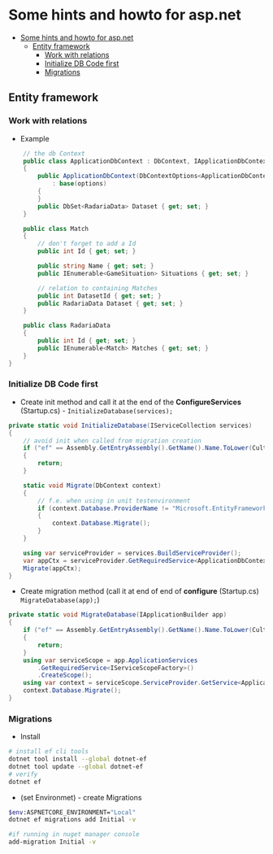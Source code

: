 # Some hints and howto for asp.net

- [Some hints and howto for asp.net](#some-hints-and-howto-for-aspnet)
  - [Entity framework](#entity-framework)
    - [Work with relations](#work-with-relations)
    - [Initialize DB Code first](#initialize-db-code-first)
    - [Migrations](#migrations)

## Entity framework

### Work with relations

* Example
```c#
    // the db Context 
    public class ApplicationDbContext : DbContext, IApplicationDbContext
    {
        public ApplicationDbContext(DbContextOptions<ApplicationDbContext> options)
            : base(options)
        {
        }
        public DbSet<RadariaData> Dataset { get; set; }
    }

    public class Match
    {
        // don't forget to add a Id
        public int Id { get; set; }

        public string Name { get; set; }
        public IEnumerable<GameSituation> Situations { get; set; }

        // relation to containing Matches
        public int DatasetId { get; set; }
        public RadariaData Dataset { get; set; }
    }

    public class RadariaData
    {
        public int Id { get; set; }
        public IEnumerable<Match> Matches { get; set; }
    }
}
```

### Initialize DB Code first

* Create init method and call it at the end of the **ConfigureServices** (Startup.cs) -  `InitializeDatabase(services);`
```c#
private static void InitializeDatabase(IServiceCollection services)
{
    // avoid init when called from migration creation
    if ("ef" == Assembly.GetEntryAssembly().GetName().Name.ToLower(CultureInfo.InvariantCulture))
    {
        return;
    }

    static void Migrate(DbContext context)
    {
        // f.e. when using in unit testenvironment
        if (context.Database.ProviderName != "Microsoft.EntityFrameworkCore.InMemory")
        {
            context.Database.Migrate();
        }
    }

    using var serviceProvider = services.BuildServiceProvider();
    var appCtx = serviceProvider.GetRequiredService<ApplicationDbContext>();
    Migrate(appCtx);
}
```
* Create migration method (call it at end of end of **configure** (Startup.cs)  `MigrateDatabase(app);`)
``` c#
private static void MigrateDatabase(IApplicationBuilder app)
{
    if ("ef" == Assembly.GetEntryAssembly().GetName().Name.ToLower(CultureInfo.InvariantCulture))
    {
        return;
    }
    using var serviceScope = app.ApplicationServices
        .GetRequiredService<IServiceScopeFactory>()
        .CreateScope();
    using var context = serviceScope.ServiceProvider.GetService<ApplicationDbContext>();
    context.Database.Migrate();
}
```

### Migrations

* Install
``` bash
# install ef cli tools
dotnet tool install --global dotnet-ef
dotnet tool update --global dotnet-ef
# verify
dotnet ef
```
* (set Environmet) - create Migrations
``` bash
$env:ASPNETCORE_ENVIRONMENT="Local"
dotnet ef migrations add Initial -v

#if running in nuget manager console
add-migration Initial -v
```
